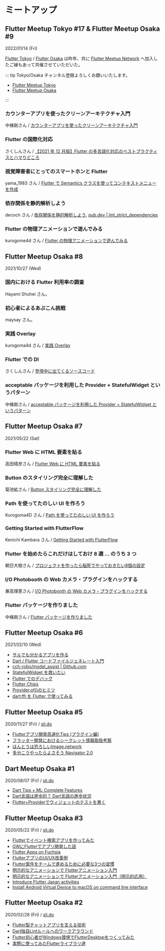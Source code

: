 # ミートアップ

## Flutter Meetup Tokyo #17 & Flutter Meetup Osaka #9
2022/01/14 (Fri)

[Flutter Tokyo](https://www.meetup.com/ja-JP/flutter-meetup-tokyo/) / [Flutter Osaka](https://www.meetup.com/ja-JP/flutter-osaka/) は昨年、共に [Flutter Meetup Network](https://www.meetup.com/ja-JP/pro/flutter/) へ加入したご縁もあって共催させていただいた。

::: tip Tokyo/Osaka チャンネル登録よろしくお願いいたします。

- [Flutter Meetup Tokyo](https://www.youtube.com/channel/UCuxMTyir8TUq0qO6nUvjhPw)
- [Flutter Meetup Osaka](https://www.youtube.com/channel/UChmWPiBWf1oMfR14iYsihhw)

:::

### カウンターアプリを使ったクリーンアーキテクチャ入門
中條剛さん / [カウンターアプリを使ったクリーンアーキテクチャ入門](https://docs.google.com/presentation/d/19bD1C8uIuZEPNmq6mqCvcGOTQjkKTGSSz19kZrKeS3w/edit#slide=id.p)

<YouTubeVideo video-id="epgdJH70rX4" title="カウンターアプリを使ったクリーンアーキテクチャ入門" />

<!--
[https://youtu.be/epgdJH70rX4](https://youtu.be/epgdJH70rX4)
-->

### Flutter の国際化対応
さくしんさん / [【2021 年 12 月版】Flutter の多言語化対応のベストプラクティスとハマりどころ](http://flutter.salon/flutter/l10n/)

<YouTubeVideo video-id="sjshkiechAQ" title="Flutter の国際化対応" />

<!--
[https://youtu.be/sjshkiechAQ](https://youtu.be/sjshkiechAQ)
-->

### 視覚障害者にとってのスマートホンと Flutter
yama_1983 さん / [Flutter で Semantics クラスを使ってコンテキストメニューを作成](https://qiita.com/yama_1983/items/86b9f0fce5ba74ccf0be)

<YouTubeVideo video-id="F9A_KMqAIwk" title="視覚障害者にとってのスマートホンと Flutter" />

<!--
[https://youtu.be/F9A_KMqAIwk](https://youtu.be/F9A_KMqAIwk)
-->

### 依存関係を静的解析しよう
decoch さん / [依存関係を静的解析しよう](https://speakerdeck.com/decoch/yi-cun-guan-xi-wojing-de-jie-xi-siyou), [pub.dev | lint_strict_dependencies](https://pub.dev/packages/lint_strict_dependencies)

<YouTubeVideo video-id="f4mq9gw8kyY" title="依存関係を静的解析しよう" />

<!--
[https://youtu.be/f4mq9gw8kyY](https://youtu.be/f4mq9gw8kyY)
-->

### Flutter の物理アニメーションで遊んでみる
kurogome4d さん / [Flutter の物理アニメーションで遊んでみる](https://scrapbox.io/kurogoma4d-lab/Flutter%E3%81%AE%E7%89%A9%E7%90%86%E3%82%B7%E3%83%9F%E3%83%A5%E3%83%AC%E3%83%BC%E3%82%B7%E3%83%A7%E3%83%B3%E3%81%A7%E9%81%8A%E3%82%93%E3%81%A7%E3%81%BF%E3%82%8B)

<YouTubeVideo video-id="KWEnUUm9f7w" title="Flutter の物理アニメーションで遊んでみる" />

<!--
[https://youtu.be/KWEnUUm9f7w](https://youtu.be/KWEnUUm9f7w)
-->

## Flutter Meetup Osaka #8
2021/10/27 (Wed)

### 国内における Flutter 利用率の調査
Hayami Shuhei さん。

<YouTubeVideo video-id="Qr0FYc0-Mgc" title="国内における Flutter 利用率の調査" />

<!--
[https://youtu.be/Qr0FYc0-Mgc](https://youtu.be/Qr0FYc0-Mgc)
-->

### 初心者によるあぷこん挑戦
maysay さん。

<YouTubeVideo video-id="Yvh3boEaLBE" title="初心者によるあぷこん挑戦" />

<!--
[https://youtu.be/Yvh3boEaLBE](https://youtu.be/Yvh3boEaLBE)
-->

### 実践 Overlay
kurogoma4d さん / [実践 Overlay](https://boring-johnson-2e5fc2.netlify.app/1)

<YouTubeVideo video-id="4MKNZEYO4I0" title="実践 Overlay" />

<!--
[https://youtu.be/4MKNZEYO4I0](https://youtu.be/4MKNZEYO4I0)
-->

### Flutter での DI
さくしんさん / [登壇中に出てくるソースコード](https://github.com/xaatw0/osaka20211027/tree/getit)

<YouTubeVideo video-id="yLMyzM1R73w" title="Flutter での DI" />

<!--
[https://youtu.be/yLMyzM1R73w](https://youtu.be/yLMyzM1R73w)
-->

### acceptable パッケージを利用した Provider + StatefulWidget というパターン
中條剛さん / [acceptable パッケージを利用した Provider + StatefulWidget というパターン](https://docs.google.com/presentation/d/1aed7FYyUwr8NrY5nXLMQmLXlWuITSAdfB65hf2O6Qps/edit#slide=id.p)

<YouTubeVideo video-id="e4I2qQM3Z-s" title="acceptable パッケージを利用した Provider + StatefulWidget というパターン" />

<!--
[https://youtu.be/e4I2qQM3Z-s](https://youtu.be/e4I2qQM3Z-s)
-->

## Flutter Meetup Osaka #7
2021/05/22 (Sat)

### Flutter Web に HTML 要素を貼る
高田晴彦さん / [Flutter Web に HTML 要素を貼る](https://www.docswell.com/s/tfandkusu/NK6475-FlutterWebHtmlElement)

<YouTubeVideo video-id="UKqtwRLYjss" title="Flutter Web に HTML 要素を貼る" />

<!--
[https://www.youtube.com/watch?v=UKqtwRLYjss](https://www.youtube.com/watch?v=UKqtwRLYjss)
-->

### Button のスタイリング完全に理解した
菊池絋さん / [Button スタイリング完全に理解した](https://docs.google.com/presentation/d/11ZpVdRknk-CufSIxmRN86Iej3rfWNONQ15pzniNKWi8/edit#slide=id.p)

<YouTubeVideo video-id="3T_cRn3sQiI" title="Button のスタイリング完全に理解した" />

<!--
[https://www.youtube.com/watch?v=3T_cRn3sQiI](https://www.youtube.com/watch?v=3T_cRn3sQiI)
-->

### Path を使ってたのしい UI を作ろう
Kurogoma4D さん / [Path を使ってたのしい UI を作ろう](https://docs.google.com/presentation/d/1fcO-ZHH68aiUQctO_bbs_npR-xAtVn9YAS5i9fFpN4g/edit#slide=id.p)

<YouTubeVideo video-id="JzwOxpW-KbI" title="Path を使ってたのしい UI を作ろう" />

<!--
[https://www.youtube.com/watch?v=JzwOxpW-KbI](https://www.youtube.com/watch?v=JzwOxpW-KbI)
-->

### Getting Started with FlutterFlow
Kenichi Kambara さん / [Getting Started with FlutterFlow](https://speakerdeck.com/korodroid/getting-started-with-flutterflow)

<YouTubeVideo video-id="amem5wVuwQA" title="Getting Started with FlutterFlow" />

<!--
[https://www.youtube.com/watch?v=amem5wVuwQA](https://www.youtube.com/watch?v=amem5wVuwQA)
-->

### Flutter を始めたらこれだけはしておけ 8 選 ... のうち 3 つ
朝日大樹さん / [プロジェクトを作ったら脳死でやっておきたい8個の設定](https://blog.dalt.me/2708)

<YouTubeVideo video-id="ydQivPOon6g" title="Flutter を始めたらこれだけはしておけ 8 選 ... のうち 3 つ" />

<!--
[https://www.youtube.com/watch?v=ydQivPOon6g](https://www.youtube.com/watch?v=ydQivPOon6g)
-->

### I/O Photobooth の Web カメラ・プラグインをハックする
兼高理恵さん / [I/O Photobooth の Web カメラ・プラグインをハックする](https://drive.google.com/file/d/15eCW59_PTBNwYQPZsNFkNAuva5RKpXzP/view)

<YouTubeVideo video-id="zaHBqWQDzvs" title="I/O Photobooth の Web カメラ・プラグインをハックする" />

<!--
[https://www.youtube.com/watch?v=zaHBqWQDzvs](https://www.youtube.com/watch?v=zaHBqWQDzvs)
-->

### Flutter パッケージを作りました
中條剛さん / [Flutter パッケージを作りました](https://docs.google.com/presentation/d/1YssRkNYTwwkUCX826B6l6xI2B-lUWN94-Zzg0NxdBMc/edit#slide=id.p)

<YouTubeVideo video-id="Ycpo2Dq3qKs" title="Flutter パッケージを作りました" />

<!--
[https://www.youtube.com/watch?v=Ycpo2Dq3qKs](https://www.youtube.com/watch?v=Ycpo2Dq3qKs)
-->

## Flutter Meetup Osaka #6
2021/02/10 (Wed)

<YouTubeVideo video-id="XnGlLwMbMpY" title="Flutter Meetup Osaka #6" />

<!--
[https://www.youtube.com/watch?v=XnGlLwMbMpY](https://www.youtube.com/watch?v=XnGlLwMbMpY)
-->

- [サルでも分かるアプリを作る](https://docs.google.com/presentation/d/1RRonOcUChykWjL6A30SSH3r3PoCMoXArkutXxf4HJ5A/edit#slide=id.g1276827f2e_0_5)
- [Dart / Flutter コードファイルジェネレート入門](https://www.slideshare.net/cch-robo/dart-flutter-242484240)
- [cch-robo/model_assist | Github.com](https://github.com/cch-robo/model_assist)
- [StatefulWidget を救いたい](https://docs.google.com/presentation/d/1coyO9Z9p_Ot1FDTRCnq7EC5CVosYe_ge1zrDDndE7sg/edit)
- [Flutter でのデバッグ](https://speakerdeck.com/tetsukick/flutter-meetup-osaka-number-6)
- [Flutter Chips](https://zenn.dev/tetsukick/books/06ee607e30e243)
- [Provider.of()のヒミツ](https://docs.google.com/presentation/d/1DdWjtjuuNv-OxnDZNB5irqHH2l3UelGMctVTmWXKYBk/edit#slide=id.p)
- [dart:ffi を Flutter で使ってみる](https://qiita.com/hyshu/items/8eb71d7d36d56b2b5bb0)

## Flutter Meetup Osaka #5
2020/11/27 (Fri) / [sli.do](https://app.sli.do/event/3szqbwy1)

<YouTubeVideo video-id="lU4T05erc84" title="Flutter Meetup Osaka #5" />

<!--
[https://youtu.be/lU4T05erc84](https://youtu.be/lU4T05erc84)
-->

- [Flutterアプリ開発高速化Tips (プラグイン編)](https://speakerdeck.com/korodroid/flutterapurikai-fa-gao-su-hua-tips-puraguinbian)
- [フラッター開発におけるシークレット情報取扱考察](https://www2.slideshare.net/cch-robo/ss-239527695)
- [ほんとうは恐ろしいImage.network](https://docs.google.com/presentation/d/1eiMiV2B9L-3ChE16ZskUWvxuW5EZdLEVuPEi2y0PI2g/edit)
- [多分こうやったらよさそう Navigator 2.0](https://docs.google.com/presentation/d/1YRczr1NzuVzfst_fbjhHb_JF0BujXzyQ0-3A9AWJPFw/edit)

## Dart Meetup Osaka #1
2020/08/07 (Fri) / [sli.do](https://app.sli.do/event/1cs5vqx8)

<YouTubeVideo video-id="e79QGqUDfw4" title="Dart Meetup Osaka #1" />

<!--
[https://youtu.be/e79QGqUDfw4](https://youtu.be/e79QGqUDfw4)
-->

- [Dart Tips + ML Complete Features](https://speakerdeck.com/korodroid/dart-meetup-osaka-number-1-dart-tips-plus-ml-complete-features)
- [Dart言語は進歩的？ Dart言語の進歩状況](https://drive.google.com/file/d/1zi2QUSG2Rn5L06A9Gh7Myasmf20sKLu_/view)
- [Flutter+Providerでウィジェットのテストを書く](https://speakerdeck.com/osamtimizer/widget-test-with-provider)

## Flutter Meetup Osaka #3
2020/05/22 (Fri) / [sli.do](https://app.sli.do/event/8xodjmjf)

<YouTubeVideo video-id="UJyE1Bd5Y2o" title="Flutter Meetup Osaka #3" />

<!--
[https://www.youtube.com/watch?v=UJyE1Bd5Y2o](https://www.youtube.com/watch?v=0H4hc291t5A)
-->

- [Flutterでイベント検索アプリを作ってみた](https://speakerdeck.com/bumptakayuki/flutterru-men)
- [GWにFlutterでアプリ開発した話](https://www.slideshare.net/syukwsk/track-paint)
- [Flutter Apps on Fuchsia](https://speakerdeck.com/kurunpan/flutter-apps-on-fuchsia)
- [FlutterアプリのUI/UX改善例](https://speakerdeck.com/korodroid/uxgai-shan-li)
- [Flutter案件をチームで進めるために必要な3つの習慣](https://speakerdeck.com/jj_zushi/three-team-rules-for-flutter-project)
- [明示的なアニメーションで Flutterアニメーション入門](https://drive.google.com/file/d/1513SaLtoGPD70kwkpeHKHRfEToV9cw-1/view)
- [明示的なアニメーションで Flutterアニメーション入門（明示的応用）](https://drive.google.com/file/d/1Gr08nCcFdtVhRm2HMQvFSHDGlm9fz_dR/view)
- [Introduce Flutter Japan activities](https://talks.godoc.org/github.com/qt-luigi/talks/2020/introduce-flutter-japan-activities.slide#1)
- [Install Android Virtual Device to macOS on command line interface](https://talks.godoc.org/github.com/qt-luigi/talks/2020/install-avd-to-macos-on-cli.slide#1)

## Flutter Meetup Osaka #2
2020/02/28 (Fri) / [sli.do](https://app.sli.do/event/woe08zjl)

- [Flutter製チャットアプリを支える技術](https://speakerdeck.com/yasi/technologies-that-support-a-flutter-chat-application)
- [Dart独自Lintルールへのワークアラウンド](https://speakerdeck.com/tomocy/work-around-dart-custom-lint-rule)
- [Flutter初心者がWindows環境でFlutterDesktopをつくってみた](https://speakerdeck.com/tkoshi000/flutterchu-xin-zhe-gawindowshuan-jing-deflutterdesktopwotukututemita)
- [実際に使ってみたFlutterライブラリ達](https://drive.google.com/file/d/105t4Llif_w8PnO00g6eU6LPAFuB6KYap/view)
